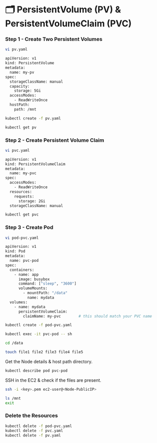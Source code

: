 # 🗂 PersistentVolume (PV) & PersistentVolumeClaim (PVC)

### Step 1 - Create Two Persistent Volumes
```sh
vi pv.yaml
```
```sh
apiVersion: v1
kind: PersistentVolume
metadata:
  name: my-pv
spec:
  storageClassName: manual
  capacity:
    storage: 5Gi
  accessModes:
    - ReadWriteOnce
  hostPath:
    path: /mnt
```
```sh
kubectl create -f pv.yaml
```
```sh
kubectl get pv
```

### Step 2 - Create Persistent Volume Claim
```sh
vi pvc.yaml
```
```sh
apiVersion: v1
kind: PersistentVolumeClaim
metadata:
  name: my-pvc
spec:
  accessModes:
    - ReadWriteOnce
  resources:
    requests:
      storage: 2Gi
  storageClassName: manual
```
```sh
kubectl get pvc
```

### Step 3 - Create Pod
```sh
vi pod-pvc.yaml
```
```sh
apiVersion: v1
kind: Pod
metadata:
  name: pvc-pod
spec:
  containers:
    - name: app
      image: busybox
      command: ["sleep", "3600"]
      volumeMounts:
        - mountPath: "/data"
          name: mydata
  volumes:
    - name: mydata
      persistentVolumeClaim:
        claimName: my-pvc        # this should match your PVC name
```
```sh
kubectl create -f pod-pvc.yaml
```
```sh
kubectl exec -it pvc-pod -- sh
```
```sh
cd /data
```
```sh
touch file1 file2 file3 file4 file5
```
Get the Node details & host path directory.
```sh
kubectl describe pod pvc-pod
```
SSH in the EC2 & check if the files are present.
```sh
ssh -i <key>.pem ec2-user@<Node-PublicIP>
```
```sh
ls /mnt
exit
```
### Delete the Resources
```sh
kubectl delete -f pod-pvc.yaml
kubectl delete -f pvc.yaml
kubectl delete -f pv.yaml
```
